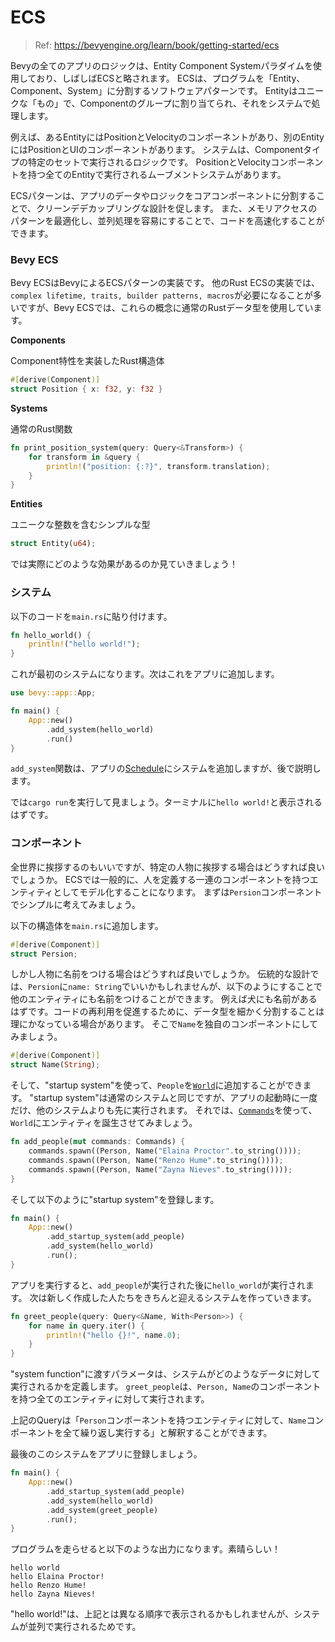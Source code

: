 # ECS

> Ref: https://bevyengine.org/learn/book/getting-started/ecs

Bevyの全てのアプリのロジックは、Entity Component Systemパラダイムを使用しており、しばしばECSと略されます。
ECSは、プログラムを「Entity、Component、System」に分割するソフトウェアパターンです。
Entityはユニークな「もの」で、Componentのグループに割り当てられ、それをシステムで処理します。

例えば、あるEntityにはPositionとVelocityのコンポーネントがあり、別のEntityにはPositionとUIのコンポーネントがあります。
システムは、Componentタイプの特定のセットで実行されるロジックです。
PositionとVelocityコンポーネントを持つ全てのEntityで実行されるムーブメントシステムがあります。

ECSパターンは、アプリのデータやロジックをコアコンポーネントに分割することで、クリーンデデカップリングな設計を促します。
また、メモリアクセスのパターンを最適化し、並列処理を容易にすることで、コードを高速化することができます。

### Bevy ECS

Bevy ECSはBevyによるECSパターンの実装です。
他のRust ECSの実装では、`complex lifetime, traits, builder patterns, macros`が必要になることが多いですが、Bevy ECSでは、これらの概念に通常のRustデータ型を使用しています。

**Components** 

Component特性を実装したRust構造体

```rust
#[derive(Component)]
struct Position { x: f32, y: f32 }
```

**Systems**

通常のRust関数

```rust
fn print_position_system(query: Query<&Transform>) {
    for transform in &query {
        println!("position: {:?}", transform.translation);
    }
}
```

**Entities**

ユニークな整数を含むシンプルな型

```rust
struct Entity(u64);
```

では実際にどのような効果があるのか見ていきましょう！

### システム

以下のコードを`main.rs`に貼り付けます。

```rust
fn hello_world() {
    println!("hello world!");
}
```

これが最初のシステムになります。次はこれをアプリに追加します。

```rust
use bevy::app::App;

fn main() {
    App::new()
        .add_system(hello_world)
        .run()
}
```

`add_system`関数は、アプリの[Schedule](https://docs.rs/bevy_ecs/latest/bevy_ecs/schedule/struct.Schedule.html)にシステムを追加しますが、後で説明します。

では`cargo run`を実行して見ましょう。ターミナルに`hello world!`と表示されるはずです。

### コンポーネント

全世界に挨拶するのもいいですが、特定の人物に挨拶する場合はどうすれば良いでしょうか。
ECSでは一般的に、人を定義する一連のコンポーネントを持つエンティティとしてモデル化することになります。
まずは`Persion`コンポーネントでシンプルに考えてみましょう。

以下の構造体を`main.rs`に追加します。

```rust
#[derive(Component)]
struct Persion;
```

しかし人物に名前をつける場合はどうすれば良いでしょうか。
伝統的な設計では、`Persion`に`name: String`でいいかもしれませんが、以下のようにすることで他のエンティティにも名前をつけることができます。
例えば犬にも名前があるはずです。コードの再利用を促進するために、データ型を細かく分割することは理にかなっている場合があります。
そこで`Name`を独自のコンポーネントにしてみましょう。

```rust
#[derive(Component)]
struct Name(String);
```

そして、"startup system"を使って、`People`を[`World`](https://docs.rs/bevy_ecs/latest/bevy_ecs/world/struct.World.html)に追加することができます。
"startup system"は通常のシステムと同じですが、アプリの起動時に一度だけ、他のシステムよりも先に実行されます。
それでは、[`Commands`](https://docs.rs/bevy_ecs/latest/bevy_ecs/system/struct.Commands.html)を使って、`World`にエンティティを誕生させてみましょう。

```rust
fn add_people(mut commands: Commands) {
    commands.spawn((Person, Name("Elaina Proctor".to_string())));
    commands.spawn((Person, Name("Renzo Hume".to_string())));
    commands.spawn((Person, Name("Zayna Nieves".to_string())));
}
```

そして以下のように"startup system"を登録します。

```rust
fn main() {
    App::new()
        .add_startup_system(add_people)
        .add_system(hello_world)
        .run();
}
```

アプリを実行すると、`add_people`が実行された後に`hello_world`が実行されます。
次は新しく作成した人たちをきちんと迎えるシステムを作っていきます。

```rust
fn greet_people(query: Query<&Name, With<Person>>) {
    for name in query.iter() {
        println!("hello {}!", name.0);
    }
}
```

"system function"に渡すパラメータは、システムがどのようなデータに対して実行されるかを定義します。
`greet_people`は、`Person, Name`のコンポーネントを持つ全てのエンティティに対して実行されます。

上記のQueryは「`Person`コンポーネントを持つエンティティに対して、`Name`コンポーネントを全て繰り返し実行する」と解釈することができます。

最後のこのシステムをアプリに登録しましょう。

```rust
fn main() {
    App::new()
        .add_startup_system(add_people)
        .add_system(hello_world)
        .add_system(greet_people)
        .run();
}
```

プログラムを走らせると以下のような出力になります。素晴らしい！

```
hello world
hello Elaina Proctor!
hello Renzo Hume!
hello Zayna Nieves!
```

"hello world!"は、上記とは異なる順序で表示されるかもしれませんが、システムが並列で実行されるためです。
